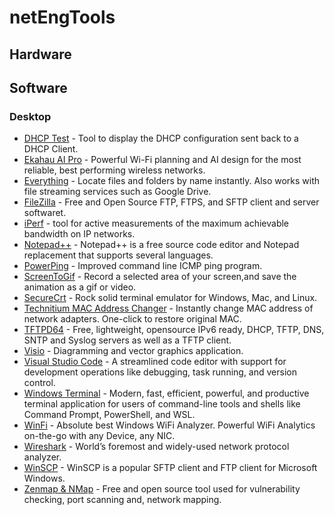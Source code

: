 # netEngTools

## Hardware

## Software

### Desktop
- [DHCP Test](https://files.thecybershadow.net/dhcptest/) -  Tool to display the DHCP configuration sent back to a DHCP Client.</br>
- [Ekahau AI Pro](https://www.ekahau.com/products/ekahau-connect/ai-pro/) -  Powerful Wi-Fi planning and AI design for the most reliable, best performing wireless networks. </br>
- [Everything](https://www.voidtools.com/) - Locate files and folders by name instantly. Also works with file streaming services such as Google Drive.</br>
- [FileZilla](https://filezilla-project.org/) - Free and Open Source FTP, FTPS, and SFTP client and server softwaret.</br>
- [iPerf](https://iperf.fr/) -  tool for active measurements of the maximum achievable bandwidth on IP networks. </br>
- [Notepad++](https://notepad-plus-plus.org/downloads/) - Notepad++ is a free source code editor and Notepad replacement that supports several languages.</br>
- [PowerPing](https://github.com/Killeroo/PowerPing) - Improved command line ICMP ping program.</br>
- [ScreenToGif](https://github.com/NickeManarin/ScreenToGif) - Record a selected area of your screen,and save the animation as a gif or video.</br>
- [SecureCrt](https://www.vandyke.com/cgi-bin/releases.php?product=securecrt) - Rock solid terminal emulator for Windows, Mac, and Linux. </br>
- [Technitium MAC Address Changer](https://technitium.com/tmac/) - Instantly change MAC address of network adapters. One-click to restore original MAC. </br>
- [TFTPD64](https://pjo2.github.io/tftpd64/) - Free, lightweight, opensource IPv6 ready, DHCP, TFTP, DNS, SNTP and Syslog servers as well as a TFTP client. </br>
- [Visio](https://www.microsoft.com/en-us/microsoft-365/visio/flowchart-software) - Diagramming and vector graphics application. </br>
- [Visual Studio Code](https://code.visualstudio.com/) - A streamlined code editor with support for development operations like debugging, task running, and version control. </br>
- [Windows Terminal](https://github.com/microsoft/terminal) - Modern, fast, efficient, powerful, and productive terminal application for users of command-line tools and shells like Command Prompt, PowerShell, and WSL. </br>
- [WinFi](https://winscp.net/eng/download.php) - Absolute best Windows WiFi Analyzer. Powerful WiFi Analytics on-the-go with any Device, any NIC. </br>
- [Wireshark](https://www.wireshark.org/#download) - World’s foremost and widely-used network protocol analyzer. </br>
- [WinSCP](https://www.tethabyte.com/download) - WinSCP is a popular SFTP client and FTP client for Microsoft Windows. </br>
- [Zenmap & NMap](https://www.tethabyte.com/download) - Free and open source tool used for vulnerability checking, port scanning and, network mapping. </br>
